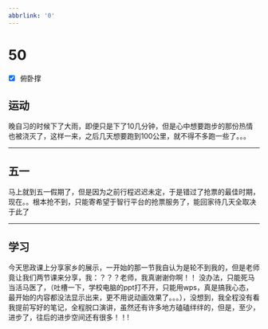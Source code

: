```yaml
---
abbrlink: '0'
---
```

# 50

- [x] 俯卧撑

## 运动

晚自习的时候下了大雨，即便只是下了10几分钟，但是心中想要跑步的那份热情也被浇灭了，这样一来，之后几天想要跑到100公里，就不得不多跑一些了。。。
***

## 五一

马上就到五一假期了，但是因为之前行程迟迟未定，于是错过了抢票的最佳时期，现在。。根本抢不到，只能寄希望于智行平台的抢票服务了，能回家待几天全取决于此了
***

## 学习

今天思政课上分享家乡的展示，一开始的那一节我自认为是轮不到我的，但是老师竟让我们两节课来分享，我：？？？老师，我真谢谢你啊！！
没办法，只能死马当活马医了，（吐槽一下，学校电脑的ppt打不开，只能用wps，真是搞我心态，最开始的内容都没法显示出来，更不用说动画效果了。。。），没想到，我全程没有看我提前写好的笔记，全程脱口演讲，虽然还有许多地方磕磕绊绊的，但是，至少，进步了，往后的进步空间还有很多！！!
